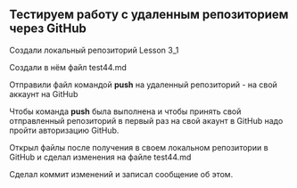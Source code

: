 ## Тестируем работу с удаленным репозиторием через GitHub

Создали локальный репозиторий Lesson 3_1

Создали в нём файл test44.md

Отправили файл командой **push** на удаленный репозиторий - на свой аккаунт на GitHub

Чтобы команда **push** была выполнена и чтобы принять свой отправленный репозиторий в первый раз на свой акаунт в GitHub надо пройти авторизацию GitHub. 

Открыл файлы после получения в своем локальном репозитории в GitHub и сделал изменения на файле test44.md

Сделал коммит изменений и записал сообщение об этом.




